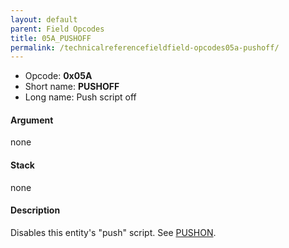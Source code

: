 ```yaml
---
layout: default
parent: Field Opcodes
title: 05A_PUSHOFF
permalink: /technicalreferencefieldfield-opcodes05a-pushoff/
---
```


-   Opcode: **0x05A**
-   Short name: **PUSHOFF**
-   Long name: Push script off

#### Argument

none

#### Stack

none

#### Description

Disables this entity's "push" script. See [PUSHON](059_PUSHON).

